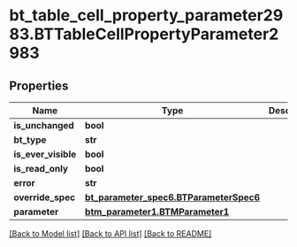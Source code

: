 # bt_table_cell_property_parameter2983.BTTableCellPropertyParameter2983

## Properties
Name | Type | Description | Notes
------------ | ------------- | ------------- | -------------
**is_unchanged** | **bool** |  | [optional] 
**bt_type** | **str** |  | [optional] 
**is_ever_visible** | **bool** |  | [optional] 
**is_read_only** | **bool** |  | [optional] 
**error** | **str** |  | [optional] 
**override_spec** | [**bt_parameter_spec6.BTParameterSpec6**](BTParameterSpec6.md) |  | [optional] 
**parameter** | [**btm_parameter1.BTMParameter1**](BTMParameter1.md) |  | [optional] 

[[Back to Model list]](../README.md#documentation-for-models) [[Back to API list]](../README.md#documentation-for-api-endpoints) [[Back to README]](../README.md)



